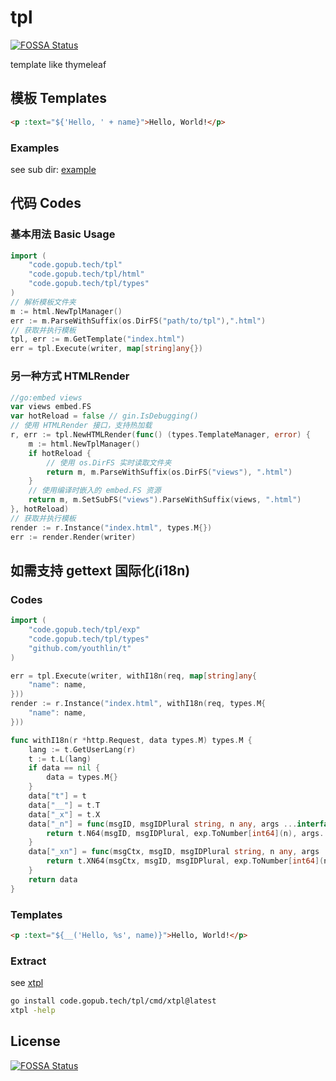 # tpl
[![FOSSA Status](https://app.fossa.com/api/projects/git%2Bgithub.com%2Fpub-go%2Ftpl.svg?type=shield)](https://app.fossa.com/projects/git%2Bgithub.com%2Fpub-go%2Ftpl?ref=badge_shield)

template like thymeleaf

## 模板 Templates
```html
<p :text="${'Hello, ' + name}">Hello, World!</p>
```

### Examples
see sub dir: [example](./example/)

## 代码 Codes

### 基本用法 Basic Usage
```go
import (
	"code.gopub.tech/tpl"
	"code.gopub.tech/tpl/html"
	"code.gopub.tech/tpl/types"
)
// 解析模板文件夹
m := html.NewTplManager()
err := m.ParseWithSuffix(os.DirFS("path/to/tpl"),".html")
// 获取并执行模板
tpl, err := m.GetTemplate("index.html")
err = tpl.Execute(writer, map[string]any{})
```

### 另一种方式 HTMLRender
```go
//go:embed views
var views embed.FS
var hotReload = false // gin.IsDebugging()
// 使用 HTMLRender 接口，支持热加载
r, err := tpl.NewHTMLRender(func() (types.TemplateManager, error) {
    m := html.NewTplManager()
    if hotReload {
        // 使用 os.DirFS 实时读取文件夹
        return m, m.ParseWithSuffix(os.DirFS("views"), ".html")
    }
    // 使用编译时嵌入的 embed.FS 资源
    return m, m.SetSubFS("views").ParseWithSuffix(views, ".html")
}, hotReload)
// 获取并执行模板
render := r.Instance("index.html", types.M{})
err := render.Render(writer)
```

## 如需支持 gettext 国际化(i18n)

### Codes
```go
import (
	"code.gopub.tech/tpl/exp"
	"code.gopub.tech/tpl/types"
	"github.com/youthlin/t"
)

err = tpl.Execute(writer, withI18n(req, map[string]any{
	"name": name,
}))
render := r.Instance("index.html", withI18n(req, types.M{
	"name": name,
}))

func withI18n(r *http.Request, data types.M) types.M {
	lang := t.GetUserLang(r)
	t := t.L(lang)
	if data == nil {
		data = types.M{}
	}
	data["t"] = t
	data["__"] = t.T
	data["_x"] = t.X
	data["_n"] = func(msgID, msgIDPlural string, n any, args ...interface{}) string {
		return t.N64(msgID, msgIDPlural, exp.ToNumber[int64](n), args...)
	}
	data["_xn"] = func(msgCtx, msgID, msgIDPlural string, n any, args ...interface{}) string {
		return t.XN64(msgCtx, msgID, msgIDPlural, exp.ToNumber[int64](n), args...)
	}
	return data
}


```

### Templates
```html
<p :text="${__('Hello, %s', name)}">Hello, World!</p>

```

### Extract
see [xtpl](./cmd/xtpl/)
```bash
go install code.gopub.tech/tpl/cmd/xtpl@latest
xtpl -help
```


## License
[![FOSSA Status](https://app.fossa.com/api/projects/git%2Bgithub.com%2Fpub-go%2Ftpl.svg?type=large)](https://app.fossa.com/projects/git%2Bgithub.com%2Fpub-go%2Ftpl?ref=badge_large)